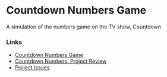 # Countdown Numbers Game

A simulation of the numbers game on the TV show, Countdown

### Links

- [Countdown Numbers Game](https://waynelambert.dev/countdown-numbers/selection/)
- [Countdown Numbers: Project Review](https://waynelambert.dev/portfolio/reviews/countdown-numbers/)
- [Project Issues](https://github.com/WayneLambert/portfolio/issues?q=is%3Aissue+label%3A%22app%3A+countdown_numbers%22+)
